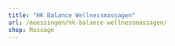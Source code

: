 ```yaml
---
title: "HK Balance Wellnessmassagen"
url: /moessingen/hk-balance-wellnessmassagen/
shop: Massage
---
```

